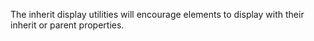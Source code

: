 The inherit display utilities will encourage elements to display with their inherit or parent properties.